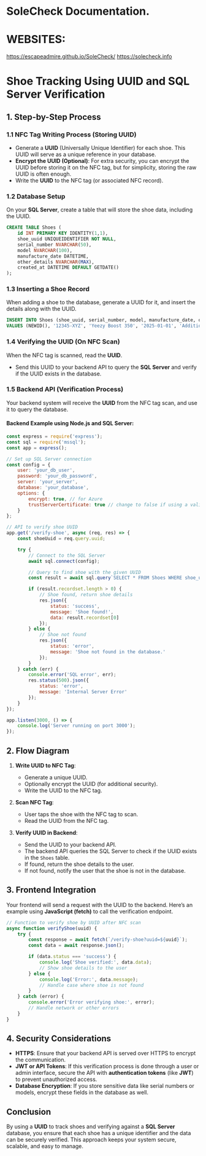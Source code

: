 # SoleCheck Documentation.

# WEBSITES:
https://escapeadmire.github.io/SoleCheck/
https://solecheck.info


# Shoe Tracking Using UUID and SQL Server Verification

## 1. Step-by-Step Process

### 1.1 NFC Tag Writing Process (Storing UUID)
- Generate a **UUID** (Universally Unique Identifier) for each shoe. This UUID will serve as a unique reference in your database.
- **Encrypt the UUID (Optional)**: For extra security, you can encrypt the UUID before storing it on the NFC tag, but for simplicity, storing the raw UUID is often enough.
- Write the **UUID** to the NFC tag (or associated NFC record).

### 1.2 Database Setup
On your **SQL Server**, create a table that will store the shoe data, including the UUID.

```sql
CREATE TABLE Shoes (
    id INT PRIMARY KEY IDENTITY(1,1),
    shoe_uuid UNIQUEIDENTIFIER NOT NULL,
    serial_number NVARCHAR(50),
    model NVARCHAR(100),
    manufacture_date DATETIME,
    other_details NVARCHAR(MAX),
    created_at DATETIME DEFAULT GETDATE()
);
```

### 1.3 Inserting a Shoe Record
When adding a shoe to the database, generate a UUID for it, and insert the details along with the UUID.

```sql
INSERT INTO Shoes (shoe_uuid, serial_number, model, manufacture_date, other_details)
VALUES (NEWID(), '12345-XYZ', 'Yeezy Boost 350', '2025-01-01', 'Additional shoe details');
```

### 1.4 Verifying the UUID (On NFC Scan)
When the NFC tag is scanned, read the **UUID**.
- Send this UUID to your backend API to query the **SQL Server** and verify if the UUID exists in the database.

### 1.5 Backend API (Verification Process)
Your backend system will receive the **UUID** from the NFC tag scan, and use it to query the database.

#### Backend Example using **Node.js** and **SQL Server**:

```javascript
const express = require('express');
const sql = require('mssql');
const app = express();

// Set up SQL Server connection
const config = {
    user: 'your_db_user',
    password: 'your_db_password',
    server: 'your_server',
    database: 'your_database',
    options: {
        encrypt: true, // for Azure
        trustServerCertificate: true // change to false if using a valid certificate
    }
};

// API to verify shoe UUID
app.get('/verify-shoe', async (req, res) => {
    const shoeUuid = req.query.uuid;

    try {
        // Connect to the SQL Server
        await sql.connect(config);

        // Query to find shoe with the given UUID
        const result = await sql.query`SELECT * FROM Shoes WHERE shoe_uuid = ${shoeUuid}`;

        if (result.recordset.length > 0) {
            // Shoe found, return shoe details
            res.json({
                status: 'success',
                message: 'Shoe found!',
                data: result.recordset[0]
            });
        } else {
            // Shoe not found
            res.json({
                status: 'error',
                message: 'Shoe not found in the database.'
            });
        }
    } catch (err) {
        console.error('SQL error', err);
        res.status(500).json({
            status: 'error',
            message: 'Internal Server Error'
        });
    }
});

app.listen(3000, () => {
    console.log('Server running on port 3000');
});
```

## 2. Flow Diagram

1. **Write UUID to NFC Tag**:
   - Generate a unique UUID.
   - Optionally encrypt the UUID (for additional security).
   - Write the UUID to the NFC tag.

2. **Scan NFC Tag**:
   - User taps the shoe with the NFC tag to scan.
   - Read the UUID from the NFC tag.

3. **Verify UUID in Backend**:
   - Send the UUID to your backend API.
   - The backend API queries the SQL Server to check if the UUID exists in the `Shoes` table.
   - If found, return the shoe details to the user.
   - If not found, notify the user that the shoe is not in the database.

## 3. Frontend Integration
Your frontend will send a request with the UUID to the backend. Here’s an example using **JavaScript (fetch)** to call the verification endpoint.

```javascript
// Function to verify shoe by UUID after NFC scan
async function verifyShoe(uuid) {
    try {
        const response = await fetch(`/verify-shoe?uuid=${uuid}`);
        const data = await response.json();

        if (data.status === 'success') {
            console.log('Shoe verified:', data.data);
            // Show shoe details to the user
        } else {
            console.log('Error:', data.message);
            // Handle case where shoe is not found
        }
    } catch (error) {
        console.error('Error verifying shoe:', error);
        // Handle network or other errors
    }
}
```

## 4. Security Considerations
- **HTTPS**: Ensure that your backend API is served over HTTPS to encrypt the communication.
- **JWT or API Tokens**: If this verification process is done through a user or admin interface, secure the API with **authentication tokens** (like **JWT**) to prevent unauthorized access.
- **Database Encryption**: If you store sensitive data like serial numbers or models, encrypt these fields in the database as well.

## Conclusion
By using a **UUID** to track shoes and verifying against a **SQL Server** database, you ensure that each shoe has a unique identifier and the data can be securely verified. This approach keeps your system secure, scalable, and easy to manage.
